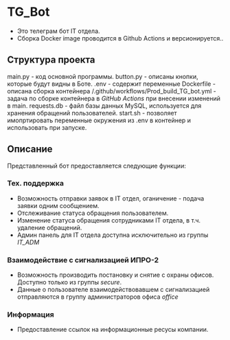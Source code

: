 # TG_Bot
 - Это телеграм бот IT отдела.
 - Сборка Docker image проводится в Github Actions и версионируется..

 ## Структура проекта
main.py - код основной программы.
button.py - описаны кнопки, которые будут видны в Боте.
.env - содержит переменные
Dockerfile - описана сборка контейнера
/.github/workflows/Prod_build_TG_bot.yml - задача по сборке контейнера в *GitHub Actions* при внесении изменений в main. 
requests.db - файл базы данных MySQL, используется для хранения обращений пользователей.
start.sh - позволяет имопртировать переменные окружения из .env в контейнер и использовать при запуске.

 ## Описание
Представленный бот предоставляется следующие функции:

 ### Тех. поддержка
 - Возможность отправки заявок в IT отдел, оганичение - подача заявки одним сообщением. 
 - Отслеживание статуса обращения пользователем.
 - Изменение статуса обращения сотрудниками IT отдела, в т.ч. удаление обращений.
 - Админ панель для IT отдела доступна исключительно из группы *IT_ADM*
 
 ### Взаимодействие с сигнализацией ИПРО-2
 - Возможность производить постановку и снятие с охраны офисов. Доступно только из группы *secure*.
 - Данные о пользователе взаимодействовавшем с сигнализацией отправляются в группу администраторов офиса *office*

 ### Информация
 - Предоставление ссылок на информационные ресусы компании.